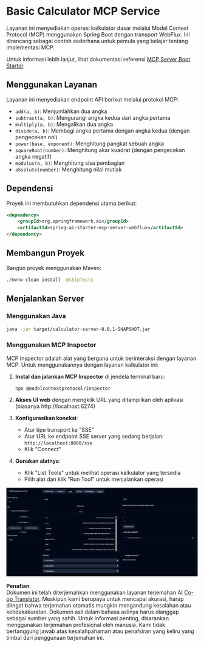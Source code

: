 <!--
CO_OP_TRANSLATOR_METADATA:
{
  "original_hash": "ed9cab32cc67c12d8969b407aa47100a",
  "translation_date": "2025-07-13T17:55:38+00:00",
  "source_file": "03-GettingStarted/01-first-server/solution/java/README.md",
  "language_code": "id"
}
-->
# Basic Calculator MCP Service

Layanan ini menyediakan operasi kalkulator dasar melalui Model Context Protocol (MCP) menggunakan Spring Boot dengan transport WebFlux. Ini dirancang sebagai contoh sederhana untuk pemula yang belajar tentang implementasi MCP.

Untuk informasi lebih lanjut, lihat dokumentasi referensi [MCP Server Boot Starter](https://docs.spring.io/spring-ai/reference/api/mcp/mcp-server-boot-starter-docs.html).


## Menggunakan Layanan

Layanan ini menyediakan endpoint API berikut melalui protokol MCP:

- `add(a, b)`: Menjumlahkan dua angka
- `subtract(a, b)`: Mengurangi angka kedua dari angka pertama
- `multiply(a, b)`: Mengalikan dua angka
- `divide(a, b)`: Membagi angka pertama dengan angka kedua (dengan pengecekan nol)
- `power(base, exponent)`: Menghitung pangkat sebuah angka
- `squareRoot(number)`: Menghitung akar kuadrat (dengan pengecekan angka negatif)
- `modulus(a, b)`: Menghitung sisa pembagian
- `absolute(number)`: Menghitung nilai mutlak

## Dependensi

Proyek ini membutuhkan dependensi utama berikut:

```xml
<dependency>
    <groupId>org.springframework.ai</groupId>
    <artifactId>spring-ai-starter-mcp-server-webflux</artifactId>
</dependency>
```

## Membangun Proyek

Bangun proyek menggunakan Maven:
```bash
./mvnw clean install -DskipTests
```

## Menjalankan Server

### Menggunakan Java

```bash
java -jar target/calculator-server-0.0.1-SNAPSHOT.jar
```

### Menggunakan MCP Inspector

MCP Inspector adalah alat yang berguna untuk berinteraksi dengan layanan MCP. Untuk menggunakannya dengan layanan kalkulator ini:

1. **Instal dan jalankan MCP Inspector** di jendela terminal baru:
   ```bash
   npx @modelcontextprotocol/inspector
   ```

2. **Akses UI web** dengan mengklik URL yang ditampilkan oleh aplikasi (biasanya http://localhost:6274)

3. **Konfigurasikan koneksi**:
   - Atur tipe transport ke "SSE"
   - Atur URL ke endpoint SSE server yang sedang berjalan: `http://localhost:8080/sse`
   - Klik "Connect"

4. **Gunakan alatnya**:
   - Klik "List Tools" untuk melihat operasi kalkulator yang tersedia
   - Pilih alat dan klik "Run Tool" untuk menjalankan operasi

![MCP Inspector Screenshot](../../../../../../translated_images/tool.40e180a7b0d0fe2067cf96435532b01f63f7f8619d6b0132355a04b426b669ac.id.png)

**Penafian**:  
Dokumen ini telah diterjemahkan menggunakan layanan terjemahan AI [Co-op Translator](https://github.com/Azure/co-op-translator). Meskipun kami berupaya untuk mencapai akurasi, harap diingat bahwa terjemahan otomatis mungkin mengandung kesalahan atau ketidakakuratan. Dokumen asli dalam bahasa aslinya harus dianggap sebagai sumber yang sahih. Untuk informasi penting, disarankan menggunakan terjemahan profesional oleh manusia. Kami tidak bertanggung jawab atas kesalahpahaman atau penafsiran yang keliru yang timbul dari penggunaan terjemahan ini.